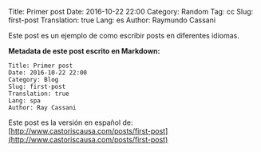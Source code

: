 Title: Primer post
Date: 2016-10-22 22:00
Category: Random
Tag: cc
Slug: first-post
Translation: true
Lang: es
Author: Raymundo Cassani

Este post es un ejemplo de como escribir posts en diferentes idiomas.

**Metadata de este post escrito en Markdown:**

```
Title: Primer post
Date: 2016-10-22 22:00
Category: Blog
Slug: first-post
Translation: true
Lang: spa
Author: Ray Cassani
```

Este post es la versión en español de:  
[http://www.castoriscausa.com/posts/first-post](http://www.castoriscausa.com/posts/first-post)
